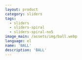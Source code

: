 ```yaml
---
layout: product
category: sliders
tags:
  - sliders
  - sliders-spiral
  - sliders-spiral-no5
image_main: /assets/img/ball.webp
language: el
name: 'BALL'
description: 'BALL'
---
```

